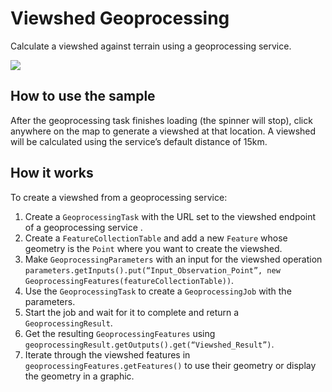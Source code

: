 # Viewshed Geoprocessing

Calculate a viewshed against terrain using a geoprocessing service.

![](ViewshedGeoprocessing.png)

## How to use the sample

After the geoprocessing task finishes loading (the spinner will stop),
click anywhere on the map to generate a viewshed at that location. A
viewshed will be calculated using the service’s default distance of
15km.

## How it works

To create a viewshed from a geoprocessing service:

1.  Create a `GeoprocessingTask` with the URL set to the viewshed
    endpoint of a geoprocessing service .
2.  Create a `FeatureCollectionTable` and add a new `Feature` whose
    geometry is the `Point` where you want to create the viewshed.
3.  Make `GeoprocessingParameters` with an input for the viewshed
    operation `parameters.getInputs().put(“Input_Observation_Point”, new
    GeoprocessingFeatures(featureCollectionTable))`.
4.  Use the `GeoprocessingTask` to create a `GeoprocessingJob` with the
    parameters.
5.  Start the job and wait for it to complete and return a
    `GeoprocessingResult`.
6.  Get the resulting `GeoprocessingFeatures` using
    `geoprocessingResult.getOutputs().get(“Viewshed_Result”)`.
7.  Iterate through the viewshed features in
    `geoprocessingFeatures.getFeatures()` to use their geometry or
    display the geometry in a graphic.
